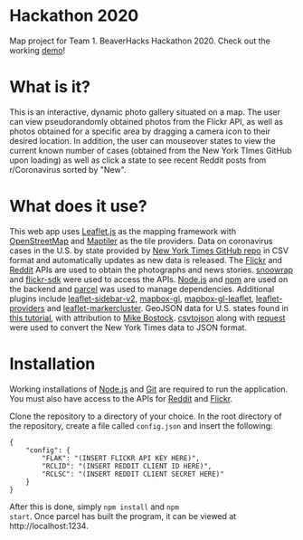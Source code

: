 # Hackathon 2020
 Map project for Team 1. BeaverHacks Hackathon 2020. Check out the working [demo](pollocco.github.io)!
# What is it?
This is an interactive, dynamic photo gallery situated on a map. The user can view pseudorandomly obtained photos from the Flickr API, as well as photos obtained for a specific area by dragging a camera icon to their desired location. In addition, the user can mouseover states to view the current known number of cases (obtained from the New York TImes GitHub upon loading) as well as click a state to see recent Reddit posts from r/Coronavirus sorted by "New".
# What does it use?
This web app uses [Leaflet.js](https://leafletjs.com/) as the mapping framework with [OpenStreetMap](https://wiki.openstreetmap.org/wiki/Main_Page) and [Maptiler](https://www.maptiler.com/) as the tile providers. Data on coronavirus cases in the U.S. by state provided by [New York Times GitHub repo](https://github.com/nytimes/covid-19-data) in CSV format and automatically updates as new data is released. The [Flickr](https://www.flickr.com/services/api/) and [Reddit](https://www.reddit.com/wiki/api) APIs are used to obtain the photographs and news stories. [snoowrap](https://github.com/not-an-aardvark/snoowrap) and [flickr-sdk](https://www.npmjs.com/package/flickr-sdk) were used to access the APIs. [Node.js](https://nodejs.org/en/) and [npm](https://www.npmjs.com/) are used on the backend and [parcel](https://parceljs.org/) was used to manage dependencies. Additional plugins include [leaflet-sidebar-v2](https://github.com/noerw/leaflet-sidebar-v2), [mapbox-gl](https://docs.mapbox.com/mapbox-gl-js/api/), [mapbox-gl-leaflet](https://github.com/mapbox/mapbox-gl-leaflet), [leaflet-providers](https://github.com/leaflet-extras/leaflet-providers) and [leaflet-markercluster](https://github.com/Leaflet/Leaflet.markercluster). GeoJSON data for U.S. states found in [this tutorial](https://leafletjs.com/examples/choropleth/), with attribution to [Mike Bostock](http://bost.ocks.org/mike). [csvtojson](https://www.npmjs.com/package/csvtojson) along with [request](https://github.com/request/request) were used to convert the New York Times data to JSON format.  
# Installation
Working installations of [Node.js](https://nodejs.org/en/download/) and [Git](https://git-scm.com/downloads) are required to run the application. You must also have access to the APIs for [Reddit](https://github.com/reddit-archive/reddit/wiki/OAuth2) and [Flickr](https://www.flickr.com/services/api/misc.api_keys.html). 

Clone the repository to a directory of your choice. In the root directory of the repository, create a file called <code>config.json</code> and insert the following: 
<pre><code>{
    "config": {
        "FLAK": "(INSERT FLICKR API KEY HERE)",
        "RCLID": "(INSERT REDDIT CLIENT ID HERE)",
        "RCLSC": "(INSERT REDDIT CLIENT SECRET HERE)"
    }
}</pre></code>
After this is done, simply <code>npm install</code> and <code>npm start</code>. Once parcel has built the program, it can be viewed at http://localhost:1234.
